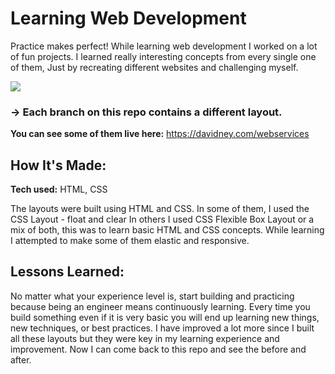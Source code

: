 # Learning Web Development
Practice makes perfect! While learning web development I worked on a lot of fun projects. I learned really interesting concepts from every single one of them, Just by recreating different websites and challenging myself.

<a target="_blank" href="https://davidney.com/webservices">
	<img src="https://res.cloudinary.com/dile8hu1p/image/upload/v1645060879/websites/learn-web-development_ezkjic.jpg"  >
</a>

### -> Each branch on this repo contains a different layout.

**You can see some of them live here:** https://davidney.com/webservices
## How It's Made:

**Tech used:** HTML, CSS

The layouts were built using HTML and CSS. In some of them, I used the CSS Layout - float and clear In others I used CSS Flexible Box Layout or a mix of both, this was to learn basic HTML and CSS concepts. While learning I attempted to make some of them elastic and responsive. 

## Lessons Learned:

No matter what your experience level is, start building and practicing because being an engineer means continuously learning. Every time you build something even if it is very basic you will end up learning new things, new techniques, or best practices. I have improved a lot more since I built all these layouts but they were key in my learning experience and improvement. Now I can come back to this repo and see the before and after.
